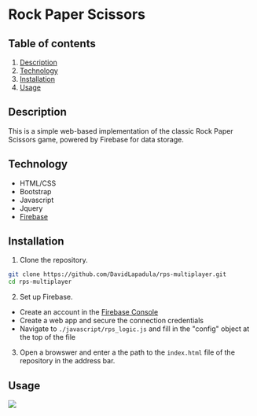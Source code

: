 # Rock Paper Scissors

## Table of contents
1. [Description](#description)
2. [Technology](#technology)
3. [Installation](#installation)
4. [Usage](#usage)

## Description
This is a simple web-based implementation of the classic Rock Paper Scissors game, powered by Firebase for data storage.

## Technology
* HTML/CSS
* Bootstrap
* Javascript
* Jquery
* [Firebase](https://console.firebase.google.com/)

## Installation

1. Clone the repository.
```bash
git clone https://github.com/DavidLapadula/rps-multiplayer.git
cd rps-multiplayer
```

2. Set up Firebase.
* Create an account in the [Firebase Console](https://console.firebase.google.com/)
* Create a web app and secure the connection credentials
* Navigate to `./javascript/rps_logic.js` and fill in the "config" object at the top of the file

3. Open a browswer and enter a the path to the `index.html` file of the repository in the address bar.

## Usage
![](./assets/images/RPS.gif)

